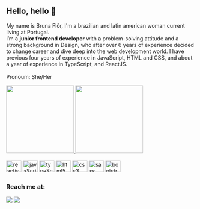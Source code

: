## Hello, hello 🖖

My name is Bruna Flôr, I'm a brazilian and latin american woman current living at Portugal.<br>
I’m a **junior frontend developer** with a problem-solving attitude and a strong background in Design, who after over 6 years of experience decided to change career and dive deep into the web development world. I have previous four years of experience in JavaScript, HTML and CSS, and about a year of experience in TypeScript, and ReactJS. 
<br><br>Pronoum: She/Her

<div>
<a href="https://github.com/bruflor"><img height="180em" src="https://github-readme-stats.vercel.app/api?username=bruflor&show_icons=true&theme=vue-dark" />
<img height="180em" src="https://github-readme-stats.vercel.app/api/top-langs/?username=anuraghazra&layout=compact&theme=vue-dark" /></a>
</div>

<br>

<div style="display:inline_block">
<img alt="reactjs logo" align="center" height="30" width="40" src="https://cdn.jsdelivr.net/gh/devicons/devicon/icons/react/react-original.svg" />
<img alt="javaScript logo" align="center" height="30" width="40" src="https://cdn.jsdelivr.net/gh/devicons/devicon/icons/javascript/javascript-plain.svg" />
<img alt="typeScript logo" align="center" height="30" width="40" src="https://cdn.jsdelivr.net/gh/devicons/devicon/icons/typescript/typescript-plain.svg" />
<img alt="html5 logo" align="center" height="30" width="40" src="https://cdn.jsdelivr.net/gh/devicons/devicon/icons/html5/html5-plain.svg" />
<img alt="css3 logo" align="center" height="30" width="40" src="https://cdn.jsdelivr.net/gh/devicons/devicon/icons/css3/css3-plain.svg" />
<img alt="sass logo" align="center" height="30" width="40" src="https://cdn.jsdelivr.net/gh/devicons/devicon/icons/sass/sass-original.svg" />
<img alt="bootstrap logo" align="center" height="30" width="40" src="https://cdn.jsdelivr.net/gh/devicons/devicon/icons/bootstrap/bootstrap-plain.svg" />
</div>

## 
### Reach me at:
<a target="_blank" href="https://www.linkedin.com/in/brunaflor/"><img src="https://img.shields.io/badge/LinkedIn-0077B5?style=for-the-badge&logo=linkedin&logoColor=white" /></a>
<a target="_blank" href="mailto:brn.flor@gmail.com"><img src="https://img.shields.io/badge/Gmail-D14836?style=for-the-badge&logo=gmail&logoColor=white" /></a>
